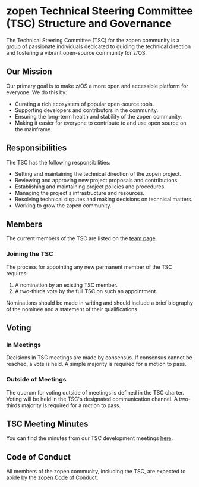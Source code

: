 # zopen Technical Steering Committee (TSC) Structure and Governance

The Technical Steering Committee (TSC) for the zopen community is a group of passionate individuals dedicated to guiding the technical direction and fostering a vibrant open-source community for z/OS.

## Our Mission

Our primary goal is to make z/OS a more open and accessible platform for everyone. We do this by:

*   Curating a rich ecosystem of popular open-source tools.
*   Supporting developers and contributors in the community.
*   Ensuring the long-term health and stability of the zopen community.
*   Making it easier for everyone to contribute to and use open source on the mainframe.

## Responsibilities

The TSC has the following responsibilities:

*   Setting and maintaining the technical direction of the zopen project.
*   Reviewing and approving new project proposals and contributions.
*   Establishing and maintaining project policies and procedures.
*   Managing the project's infrastructure and resources.
*   Resolving technical disputes and making decisions on technical matters.
*   Working to grow the zopen community.

## Members

The current members of the TSC are listed on the [team page](docs/team.md).

### Joining the TSC

The process for appointing any new permanent member of the TSC requires:

1.  A nomination by an existing TSC member.
2.  A two-thirds vote by the full TSC on such an appointment.

Nominations should be made in writing and should include a brief biography of the nominee and a statement of their qualifications.

## Voting

### In Meetings

Decisions in TSC meetings are made by consensus. If consensus cannot be reached, a vote is held. A simple majority is required for a motion to pass.

### Outside of Meetings

The quorum for voting outside of meetings is defined in the TSC charter. Voting will be held in the TSC's designated communication channel. A two-thirds majority is required for a motion to pass.

## TSC Meeting Minutes

You can find the minutes from our TSC development meetings [here](https://github.com/zopencommunity/meta/wiki/Development-Minutes).

## Code of Conduct

All members of the zopen community, including the TSC, are expected to abide by the [zopen Code of Conduct](CODE_OF_CONDUCT.md).
